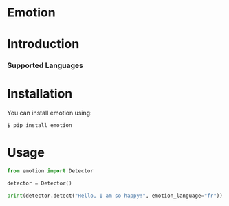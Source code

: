 # Emotion

# Introduction

### Supported Languages

# Installation

You can install emotion using:

    $ pip install emotion

# Usage

```python
from emotion import Detector

detector = Detector()

print(detector.detect("Hello, I am so happy!", emotion_language="fr"))
```